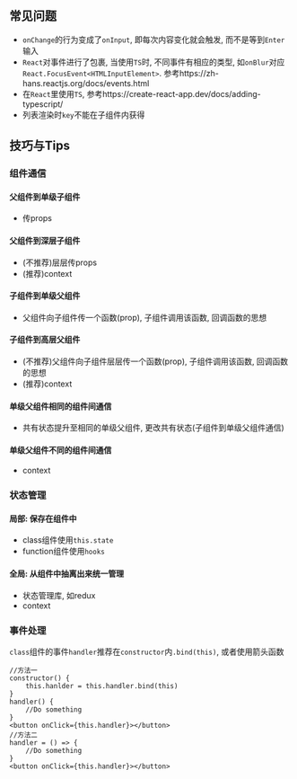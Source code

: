 ## 常见问题

- `onChange`的行为变成了`onInput`, 即每次内容变化就会触发, 而不是等到`Enter`输入
- `React`对事件进行了包裹, 当使用`TS`时, 不同事件有相应的类型, 如`onBlur`对应`React.FocusEvent<HTMLInputElement>`. 参考https://zh-hans.reactjs.org/docs/events.html
- 在`React`里使用`TS`, 参考https://create-react-app.dev/docs/adding-typescript/
- 列表渲染时`key`不能在子组件内获得

## 技巧与Tips

### 组件通信

#### 父组件到单级子组件

- 传props

#### 父组件到深层子组件

- (不推荐)层层传props
- (推荐)context

#### 子组件到单级父组件

- 父组件向子组件传一个函数(prop), 子组件调用该函数, 回调函数的思想

#### 子组件到高层父组件

- (不推荐)父组件向子组件层层传一个函数(prop), 子组件调用该函数, 回调函数的思想
- (推荐)context

#### 单级父组件相同的组件间通信

- 共有状态提升至相同的单级父组件, 更改共有状态(子组件到单级父组件通信)

#### 单级父组件不同的组件间通信

- context

### 状态管理

#### 局部: 保存在组件中

- class组件使用`this.state`
- function组件使用`hooks`

#### 全局: 从组件中抽离出来统一管理

- 状态管理库, 如redux
- context

### 事件处理

`class`组件的事件`handler`推荐在`constructor`内`.bind(this)`, 或者使用箭头函数

```react
//方法一
constructor() {
    this.hanlder = this.handler.bind(this)
}
handler() {
    //Do something
}
<button onClick={this.handler}></button>
//方法二
handler = () => {
    //Do something
}
<button onClick={this.handler}></button>
```

